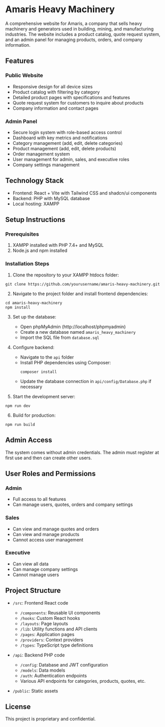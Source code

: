 # Amaris Heavy Machinery

A comprehensive website for Amaris, a company that sells heavy machinery and generators used in building, mining, and manufacturing industries. The website includes a product catalog, quote request system, and an admin panel for managing products, orders, and company information.

## Features

### Public Website
- Responsive design for all device sizes
- Product catalog with filtering by category
- Detailed product pages with specifications and features
- Quote request system for customers to inquire about products
- Company information and contact pages

### Admin Panel
- Secure login system with role-based access control
- Dashboard with key metrics and notifications
- Category management (add, edit, delete categories)
- Product management (add, edit, delete products)
- Order management system
- User management for admin, sales, and executive roles
- Company settings management

## Technology Stack
- Frontend: React + Vite with Tailwind CSS and shadcn/ui components
- Backend: PHP with MySQL database
- Local hosting: XAMPP

## Setup Instructions

### Prerequisites
1. XAMPP installed with PHP 7.4+ and MySQL
2. Node.js and npm installed

### Installation Steps

1. Clone the repository to your XAMPP htdocs folder:
```
git clone https://github.com/yourusername/amaris-heavy-machinery.git
```

2. Navigate to the project folder and install frontend dependencies:
```
cd amaris-heavy-machinery
npm install
```

3. Set up the database:
   - Open phpMyAdmin (http://localhost/phpmyadmin)
   - Create a new database named `amaris_heavy_machinery`
   - Import the SQL file from `database.sql`

4. Configure backend:
   - Navigate to the `api` folder
   - Install PHP dependencies using Composer:
     ```
     composer install
     ```
   - Update the database connection in `api/config/Database.php` if necessary

5. Start the development server:
```
npm run dev
```

6. Build for production:
```
npm run build
```

## Admin Access
The system comes without admin credentials. The admin must register at first use and then can create other users.

## User Roles and Permissions

### Admin
- Full access to all features
- Can manage users, quotes, orders and company settings

### Sales
- Can view and manage quotes and orders
- Can view and manage products
- Cannot access user management

### Executive
- Can view all data
- Can manage company settings
- Cannot manage users

## Project Structure

- `/src`: Frontend React code
  - `/components`: Reusable UI components
  - `/hooks`: Custom React hooks
  - `/layouts`: Page layouts
  - `/lib`: Utility functions and API clients
  - `/pages`: Application pages
  - `/providers`: Context providers
  - `/types`: TypeScript type definitions

- `/api`: Backend PHP code
  - `/config`: Database and JWT configuration
  - `/models`: Data models
  - `/auth`: Authentication endpoints
  - Various API endpoints for categories, products, quotes, etc.

- `/public`: Static assets

## License
This project is proprietary and confidential.